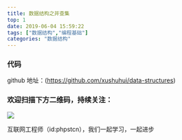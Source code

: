 ```yaml
---
title: 数据结构之并查集
top: 1
date: 2019-06-04 15:59:22
tags: ["数据结构","编程基础"]
categories: "数据结构"
---
```

### 代码

github 地址：(https://github.com/xushuhui/data-structures)


### 欢迎扫描下方二维码，持续关注：
![](https://ww1.sinaimg.cn/large/a616b9a4gy1g4xzv954a4j20760763yo.jpg)

互联网工程师（id:phpstcn），我们一起学习，一起进步